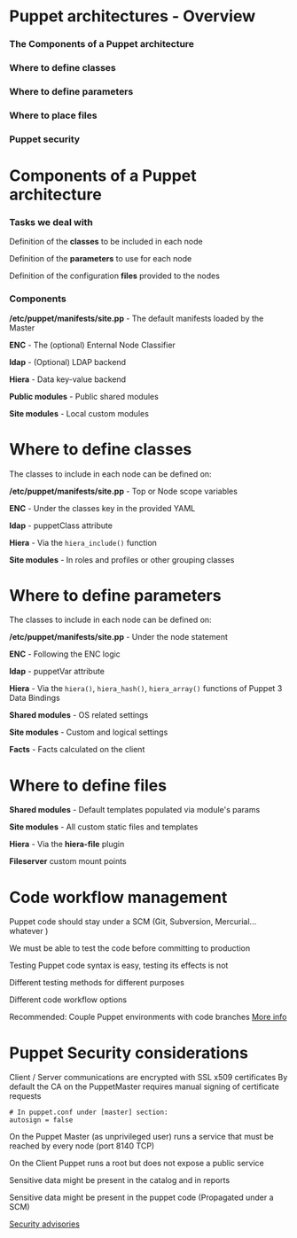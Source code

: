# Puppet architectures - Overview

### The Components of a Puppet architecture

### Where to define classes

### Where to define parameters

### Where to place files

### Puppet security



# Components of a Puppet architecture

### Tasks we deal with

Definition of the **classes** to be included in each nodeDefinition of the **parameters** to use for each nodeDefinition of the configuration **files** provided to the nodes

### Components

**/etc/puppet/manifests/site.pp** - The default manifests loaded by the Master

**ENC** - The (optional) Enternal Node Classifier

**ldap** - (Optional) LDAP backend

**Hiera** - Data key-value backend

**Public modules** - Public shared modules

**Site modules** - Local custom modules

# Where to define classes

The classes to include in each node can be defined on:

**/etc/puppet/manifests/site.pp** - Top or Node scope variables

**ENC** - Under the classes key in the provided YAML

**ldap** - puppetClass attribute

**Hiera** - Via the ```hiera_include()``` function

**Site modules** - In roles and profiles or other grouping classes


# Where to define parameters

The classes to include in each node can be defined on:

**/etc/puppet/manifests/site.pp** - Under the node statement

**ENC** - Following the ENC logic

**ldap** - puppetVar attribute

**Hiera** - Via the ```hiera()```, ```hiera_hash()```, ```hiera_array()``` functions of Puppet 3 Data Bindings

**Shared  modules** - OS related settings

**Site modules** - Custom and logical settings

**Facts** - Facts calculated on the client


# Where to define files

**Shared  modules** - Default templates populated via module's params

**Site modules** - All custom static files and templates

**Hiera** - Via the **hiera-file** plugin

**Fileserver** custom mount points




# Code workflow management

  Puppet code should stay under a SCM (Git, Subversion, Mercurial... whatever )

  We must be able to test the code before committing to production

  Testing Puppet code syntax is easy, testing its effects is not

  Different testing methods for different purposes

  Different code workflow options

  Recommended: Couple Puppet environments with code branches [More info](http://puppetlabs.com/blog/git-workflow-and-puppet-environments/)




# Puppet Security considerations

  Client / Server communications are encrypted with SSL x509 certificates
  By default the CA on the PuppetMaster requires manual signing of certificate requests

    # In puppet.conf under [master] section:
    autosign = false

  On the Puppet Master (as unprivileged user) runs a service that must be reached by every node (port 8140 TCP)

  On the Client Puppet runs a root but does not expose a public service

  Sensitive data might be present in the catalog and in reports

  Sensitive data might be present in the puppet code (Propagated under a SCM)

  [Security advisories](http://www.puppetlabs.com/security)
